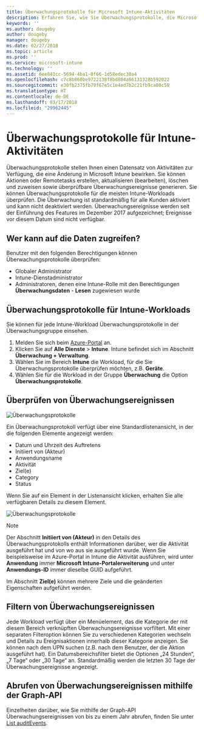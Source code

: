 ```yaml
---
title: Überwachungsprotokolle für Microsoft Intune-Aktivitäten
description: Erfahren Sie, wie Sie Überwachungsprotokolle, die Microsoft Intune-Aktivitäten erfassen, überprüfen können.
keywords: ''
ms.author: dougeby
author: dougeby
manager: dougeby
ms.date: 02/27/2018
ms.topic: article
ms.prod: ''
ms.service: microsoft-intune
ms.technology: ''
ms.assetid: 6ee841cc-5694-4ba1-8f66-1d58edec30a4
ms.openlocfilehash: c7c8b860be9722138f8bd804a66131328b592022
ms.sourcegitcommit: e30fb2375fb79f67e5c1e4ed7b2c21fb9ca80c59
ms.translationtype: HT
ms.contentlocale: de-DE
ms.lasthandoff: 03/17/2018
ms.locfileid: "29962445"
---
```

# <a name="audit-logs-for-intune-activities"></a>Überwachungsprotokolle für Intune-Aktivitäten
Überwachungsprotokolle stellen Ihnen einen Datensatz von Aktivitäten zur Verfügung, die eine Änderung in Microsoft Intune bewirken. Sie können Aktionen oder Remotetasks erstellen, aktualisieren (bearbeiten), löschen und zuweisen sowie überprüfbare Überwachungsereignisse generieren. Sie können Überwachungsprotokolle für die meisten Intune-Workloads überprüfen. Die Überwachung ist standardmäßig für alle Kunden aktiviert und kann nicht deaktiviert werden. Überwachungsereignisse werden seit der Einführung des Features im Dezember 2017 aufgezeichnet; Ereignisse vor diesem Datum sind nicht verfügbar.

## <a name="who-can-access-the-data"></a>Wer kann auf die Daten zugreifen?
Benutzer mit den folgenden Berechtigungen können Überwachungsprotokolle überprüfen:
- Globaler Administrator
- Intune-Dienstadministrator
- Administratoren, denen eine Intune-Rolle mit den Berechtigungen **Überwachungsdaten** - **Lesen** zugewiesen wurde

## <a name="audit-logs-for-intune-workloads"></a>Überwachungsprotokolle für Intune-Workloads
Sie können für jede Intune-Workload Überwachungsprotokolle in der Überwachungsgruppe einsehen.  
1. Melden Sie sich beim [Azure-Portal](https://portal.azure.com) an.
2. Klicken Sie auf **Alle Dienste** > **Intune**. Intune befindet sich im Abschnitt **Überwachung + Verwaltung**.
3. Wählen Sie im Bereich **Intune** die Workload, für die Sie Überwachungsprotokolle überprüfen möchten, z.B. **Geräte**.
4. Wählen Sie für die Workload in der Gruppe **Überwachung** die Option **Überwachungsprotokolle**.

## <a name="review-audit-events"></a>Überprüfen von Überwachungsereignissen
![Überwachungsprotokolle](./media/monitor-audit-logs.png "Audit logs")

Ein Überwachungsprotokoll verfügt über eine Standardlistenansicht, in der die folgenden Elemente angezeigt werden:    

- Datum und Uhrzeit des Auftretens
- Initiiert von (Akteur)
- Anwendungsname
- Aktivität
- Ziel(e)
- Category
- Status

Wenn Sie auf ein Element in der Listenansicht klicken, erhalten Sie alle verfügbaren Details zu diesem Element.

![Überwachungsprotokolle](./media/monitor-audit-log-detail.png "Audit logs")

> [!Note]    
> Der Abschnitt **Initiiert von (Akteur)** in den Details des Überwachungsprotokolls enthält Informationen darüber, wer die Aktivität ausgeführt hat und von wo aus sie ausgeführt wurde. Wenn Sie beispielsweise im Azure-Portal in Intune die Aktivität ausführen, wird unter **Anwendung** immer **Microsoft Intune-Portalerweiterung** und unter **Anwendungs-ID** immer dieselbe GUID aufgeführt. 
>    
> Im Abschnitt **Ziel(e)** können mehrere Ziele und die geänderten Eigenschaften aufgeführt werden.  


## <a name="filter-audit-events"></a>Filtern von Überwachungsereignissen
Jede Workload verfügt über ein Menüelement, das die Kategorie der mit diesem Bereich verknüpften Überwachungsereignisse vorfiltert. Mit einer separaten Filteroption können Sie zu verschiedenen Kategorien wechseln und Details zu Ereignisaktionen innerhalb dieser Kategorie anzeigen. Sie können nach dem UPN suchen (z.B. nach dem Benutzer, der die Aktion ausgeführt hat). Ein Datumsbereichsfilter bietet die Optionen „24 Stunden“, „7 Tage“ oder „30 Tage“ an. Standardmäßig werden die letzten 30 Tage der Überwachungsereignisse angezeigt.

## <a name="use-graph-api-to-retrieve-audit-events"></a>Abrufen von Überwachungsereignissen mithilfe der Graph-API
Einzelheiten darüber, wie Sie mithilfe der Graph-API Überwachungsereignissen von bis zu einem Jahr abrufen, finden Sie unter [List auditEvents](https://developer.microsoft.com/en-us/graph/docs/api-reference/beta/api/intune_auditing_auditevent_list).